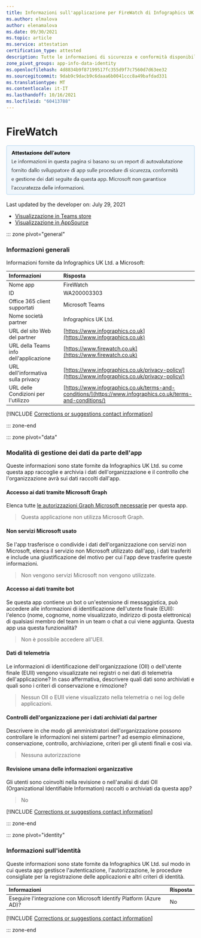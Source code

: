 ```yaml
---
title: Informazioni sull'applicazione per FireWatch di Infographics UK Ltd.
ms.author: elmalova
author: elenamalova
ms.date: 09/30/2021
ms.topic: article
ms.service: attestation
certification_type: attested
description: Tutte le informazioni di sicurezza e conformità disponibili per FireWatch, i criteri di gestione dei dati, le informazioni del catalogo app Microsoft Cloud App Security e le informazioni sulla sicurezza/conformità nel Registro di sistema CSA STAR.
zone_pivot_groups: app-info-data-identity
ms.openlocfilehash: 4d8834b9f87199517fc355d9f7c7560d7d63ee32
ms.sourcegitcommit: 9dab9c9dacb9c6daaa6b0041ccc8a49bafdad331
ms.translationtype: MT
ms.contentlocale: it-IT
ms.lasthandoff: 10/16/2021
ms.locfileid: "60413788"
---
```

# <a name="firewatch"></a>FireWatch

<p></p>
<img alt="Publisher Attestation: The information on this page is based on a self-assessment report provided by the app developer on the security, compliance, and data handling practices followed by this app. Microsoft makes no guarantees regarding the accuracy of the information." src="../media/attested.png" width="650" />
<p>Last updated by the developer on: July 29, 2021</p>

* <a href="https://teams.microsoft.com/l/app/822055b4-508e-49c8-b7cc-c891ccb5c4eb" target="_blank">Visualizzazione in Teams store</a>
* <a href="https://appsource.microsoft.com/product/office/WA200003303" target="_blank">Visualizzazione in AppSource</a>

::: zone pivot="general"

### <a name="general-information"></a>Informazioni generali

Informazioni fornite da Infographics UK Ltd. a Microsoft:

| **Informazioni** | **Risposta** |
|:----------------|:-------------|
| Nome app | FireWatch |
| ID | WA200003303 |
| Office 365 client supportati | Microsoft Teams |
| Nome società partner | Infographics UK Ltd. |
| URL del sito Web del partner | [https://www.infographics.co.uk](https://www.infographics.co.uk) |
| URL della Teams info dell'applicazione | [https://www.firewatch.co.uk](https://www.firewatch.co.uk) |
| URL dell'informativa sulla privacy | [https://www.infographics.co.uk/privacy-policy/](https://www.infographics.co.uk/privacy-policy/) |
| URL delle Condizioni per l'utilizzo | [https://www.infographics.co.uk/terms-and-conditions/](https://www.infographics.co.uk/terms-and-conditions/) |

 [!INCLUDE [Corrections or suggestions contact information](../includes/corrections-or-suggestions.md)]

::: zone-end

::: zone pivot="data"

### <a name="how-the-app-handles-data"></a>Modalità di gestione dei dati da parte dell'app

Queste informazioni sono state fornite da Infographics UK Ltd. su come questa app raccoglie e archivia i dati dell'organizzazione e il controllo che l'organizzazione avrà sui dati raccolti dall'app.

#### <a name="data-access-using-microsoft-graph"></a>Accesso ai dati tramite Microsoft Graph

Elenca tutte [le autorizzazioni Graph Microsoft necessarie](https://docs.microsoft.com/graph/permissions-reference) per questa app.

>Questa applicazione non utilizza Microsoft Graph.


#### <a name="non-microsoft-services-used"></a>Non servizi Microsoft usato

Se l'app trasferisce o condivide i dati dell'organizzazione con servizi non Microsoft, elenca il servizio non Microsoft utilizzato dall'app, i dati trasferiti e include una giustificazione del motivo per cui l'app deve trasferire queste informazioni.

>Non vengono servizi Microsoft non vengono utilizzate.

#### <a name="data-access-via-bots"></a>Accesso ai dati tramite bot

Se questa app contiene un bot o un'estensione di messaggistica, può accedere alle informazioni di identificazione dell'utente finale (EUII): l'elenco (nome, cognome, nome visualizzato, indirizzo di posta elettronica) di qualsiasi membro del team in un team o chat a cui viene aggiunta. Questa app usa questa funzionalità?

>Non è possibile accedere all'UEII.


#### <a name="telemetry-data"></a>Dati di telemetria

Le informazioni di identificazione dell'organizzazione (OII) o dell'utente finale (EUII) vengono visualizzate nei registri o nei dati di telemetria dell'applicazione? In caso affermativa, descrivere quali dati sono archiviati e quali sono i criteri di conservazione e rimozione?

>Nessun OII o EUII viene visualizzato nella telemetria o nei log delle applicazioni.

#### <a name="organizational-controls-for-data-stored-by-partner"></a>Controlli dell'organizzazione per i dati archiviati dal partner

Descrivere in che modo gli amministratori dell'organizzazione possono controllare le informazioni nei sistemi partner? ad esempio eliminazione, conservazione, controllo, archiviazione, criteri per gli utenti finali e così via.

>Nessuna autorizzazione

#### <a name="human-review-of-organizational-information"></a>Revisione umana delle informazioni organizzative

Gli utenti sono coinvolti nella revisione o nell'analisi di dati OII (Organizational Identifiable Information) raccolti o archiviati da questa app?

>No

[!INCLUDE [Corrections or suggestions contact information](../includes/corrections-or-suggestions.md)]

::: zone-end


::: zone pivot="identity"

### <a name="identity-information"></a>Informazioni sull'identità

Queste informazioni sono state fornite da Infographics UK Ltd. sul modo in cui questa app gestisce l'autenticazione, l'autorizzazione, le procedure consigliate per la registrazione delle applicazioni e altri criteri di identità.

| **Informazioni** | **Risposta** |
|:----------------|:-------------|
| Eseguire l'integrazione con Microsoft Identify Platform (Azure AD)?  | No |

[!INCLUDE [Corrections or suggestions contact information](../includes/corrections-or-suggestions.md)]

::: zone-end

